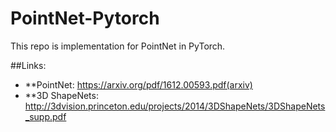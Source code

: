 # PointNet-Pytorch
This repo is implementation for PointNet in PyTorch.

##Links:

* **PointNet: https://arxiv.org/pdf/1612.00593.pdf(arxiv)
* **3D ShapeNets: http://3dvision.princeton.edu/projects/2014/3DShapeNets/3DShapeNets_supp.pdf
